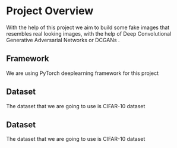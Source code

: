 
# Project Overview 

With the help of this project we aim to build some fake images that resembles real looking images, with the help of Deep Convolutional Generative Adversarial Networks or DCGANs . 










## Framework
We are using PyTorch deeplearning framework for this project
## Dataset
The dataset that we are going to use is CIFAR-10 dataset
## Dataset
The dataset that we are going to use is CIFAR-10 dataset